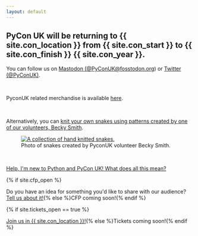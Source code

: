 ```yaml
---
layout: default
---
```


## PyCon UK will be returning to {{ site.con_location }} from {{ site.con_start }} to {{ site.con_finish }} {{ site.con_year }}.

<a>You can follow us on <a href="https://fosstodon.org/@PyConUK">Mastodon (@PyConUK@fosstodon.org)</a> or <a href="https://twitter.com/pyconuk">Twitter (@PyConUK)</a>.</p>
<br />

<p>PyconUK related merchandise is available <a href="https://pyconuk.myspreadshop.co.uk/">here</a>.</p>
<br />

<p>Alternatively, you can <a href="https://www.ravelry.com/patterns/library/curly-snake-3">knit your own snakes using patterns created by one of our volunteers, Becky Smith</a>.</p>
<figure>
  <a href="https://www.ravelry.com/patterns/library/curly-snake-3"><img
    src="/images/becky_snakes.jpg"
    alt="A collection of hand knitted snakes."></a>
  <figcaption>
    Photo of snakes created by PyconUK volunteer Becky Smith.
  </figcaption>
</figure>
<br />

<a href="/faq/">Help, I'm new to Python and PyCon UK! What does all this mean?</a>
<br />

<p>{% if site.cfp_open %}<p>Do you have an idea for something you'd like to share with our audience? <a href="/call-for-proposals/">Tell us about it!</a>{% else %}CFP coming soon!{% endif %}</p>
<p>{% if site.tickets_open == true %}<p><a href="/tickets">Join us in {{ site.con_location }}!</a>{% else %}Tickets coming soon!{% endif %}</p>
